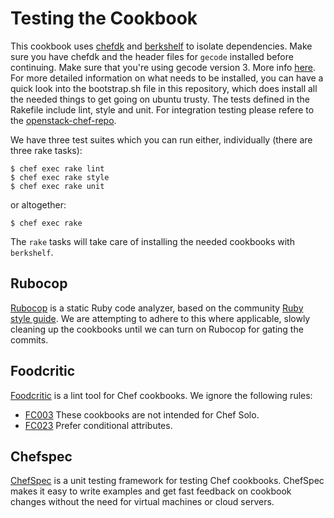 # Testing the Cookbook #

This cookbook uses [chefdk](https://downloads.chef.io/chef-dk/) and [berkshelf](http://berkshelf.com/) to isolate dependencies. Make sure you have chefdk and the header files for `gecode` installed before continuing. Make sure that you're using gecode version 3. More info [here](https://github.com/opscode/dep-selector-libgecode/tree/0bad63fea305ede624c58506423ced697dd2545e#using-a-system-gecode-instead). For more detailed information on what needs to be installed, you can have a quick look into the bootstrap.sh file in this repository, which does install all the needed things to get going on ubuntu trusty. The tests defined in the Rakefile include lint, style and unit. For integration testing please refere to the [openstack-chef-repo](https://github.com/openstack/openstack-chef-repo).

We have three test suites which you can run either, individually (there are three rake tasks):

    $ chef exec rake lint
    $ chef exec rake style
    $ chef exec rake unit

or altogether:

    $ chef exec rake

The `rake` tasks will take care of installing the needed cookbooks with `berkshelf`.

## Rubocop  ##

[Rubocop](https://github.com/bbatsov/rubocop) is a static Ruby code analyzer, based on the community [Ruby style guide](https://github.com/bbatsov/ruby-style-guide). We are attempting to adhere to this where applicable, slowly cleaning up the cookbooks until we can turn on Rubocop for gating the commits.

## Foodcritic ##

[Foodcritic](http://acrmp.github.io/foodcritic/) is a lint tool for Chef cookbooks. We ignore the following rules:

* [FC003](http://acrmp.github.io/foodcritic/#FC003) These cookbooks are not intended for Chef Solo.
* [FC023](http://acrmp.github.io/foodcritic/#FC023) Prefer conditional attributes.

## Chefspec

[ChefSpec](https://github.com/sethvargo/chefspec) is a unit testing framework for testing Chef cookbooks. ChefSpec makes it easy to write examples and get fast feedback on cookbook changes without the need for virtual machines or cloud servers.

